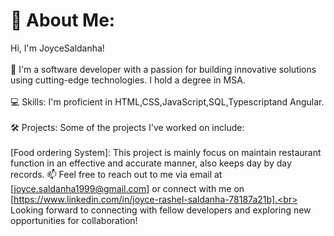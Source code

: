 # 💫 About Me:
Hi, I'm JoyceSaldanha!<br><br>🚀 I'm a software developer with a passion for building innovative solutions using cutting-edge technologies. I hold a degree in MSA.<br><br>💻 Skills: I'm proficient in HTML,CSS,JavaScript,SQL,Typescriptand Angular.<br><br>🛠️ Projects: Some of the projects I've worked on include:<br><br>[Food ordering System]: This project is mainly focus on maintain restaurant function in an effective and accurate manner, also keeps day by day records. 📫 Feel free to reach out to me via email at [joyce.saldanha1999@gmail.com] or connect with me on [https://www.linkedin.com/in/joyce-rashel-saldanha-78187a21b].<br><br>Looking forward to connecting with fellow developers and exploring new opportunities for collaboration!
